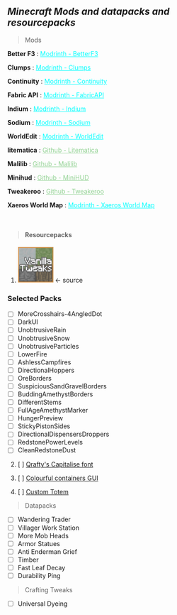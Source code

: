 ## **_Minecraft Mods and datapacks and resourcepacks_**

> Mods

**Better F3**
: <a href="https://modrinth.com/mod/betterf3/versions?l=fabric&c=release" style="color:aqua">Modrinth - BetterF3</a>

**Clumps**
: <a href="https://modrinth.com/mod/clumps/versions?l=fabric" style="color:aqua">Modrinth - Clumps</a>

**Continuity**
: <a href="https://modrinth.com/mod/continuity/versions?l=fabric&c=release" style="color:aqua">Modrinth - Continuity</a>

**Fabric API**
: <a href="https://modrinth.com/mod/fabric-api/versions?c=release" style="color:aqua">Modrinth - FabricAPI</a>

**Indium**
: <a href="https://modrinth.com/mod/indium/versions?l=fabric&c=release" style="color:aqua">Modrinth - Indium</a>

**Sodium**
: <a href="https://modrinth.com/mod/sodium/versions?l=fabric&c=release" style="color:aqua">Modrinth - Sodium</a>

**WorldEdit**
: <a href="https://modrinth.com/plugin/worldedit/versions?l=fabric&c=release" style="color:aqua">Modrinth - WorldEdit</a>

**litematica**
: <a href="https://github.com/sakura-ryoko/litematica/releases/" style="color:#92d293">Github - Litematica</a>

**Malilib**
: <a href="https://github.com/sakura-ryoko/malilib/releases/" style="color:#92d293">Github - Malilib</a>

**Minihud**
: <a href="https://github.com/sakura-ryoko/minihud/releases/" style="color:#92d293">Github - MiniHUD</a>

**Tweakeroo**
: <a href="https://github.com/sakura-ryoko/tweakeroo/releases/" style="color:#92d293">Github - Tweakeroo</a>

**Xaeros World Map**
: <a href="https://modrinth.com/mod/xaeros-world-map/versions?l=fabric" style="color:aqua">Modrinth - Xaeros World Map</a>

<br/>

> #### Resourcepacks

1. [<img src="vanillaTweaks.png" height="80"/>](https://vanillatweaks.net/picker/resource-packs/) &larr; source

### **Selected Packs**

-   [ ]  MoreCrosshairs-4AngledDot
-   [ ]  DarkUI
-   [ ]  UnobtrusiveRain
-   [ ]  UnobtrusiveSnow
-   [ ]  UnobtrusiveParticles
-   [ ]  LowerFire
-   [ ]  AshlessCampfires
-   [ ]  DirectionalHoppers
-   [ ]  OreBorders
-   [ ]  SuspiciousSandGravelBorders
-   [ ]  BuddingAmethystBorders
-   [ ]  DifferentStems
-   [ ]  FullAgeAmethystMarker
-   [ ]  HungerPreview
-   [ ]  StickyPistonSides
-   [ ]  DirectionalDispensersDroppers
-   [ ]  RedstonePowerLevels
-   [ ]  CleanRedstoneDust

2. [ ] [Qrafty's Capitalise font](https://modrinth.com/resourcepack/qraftys-capitalized-font/versions)

3. [ ] [Colourful containers GUI](https://modrinth.com/resourcepack/colourful-containers-gui/versions)

4. [ ] [Custom Totem](https://skinmc.net/totem)

> Datapacks

- [ ] Wandering Trader
- [ ] Villager Work Station
- [ ] More Mob Heads
- [ ] Armor Statues
- [ ] Anti Enderman Grief
- [ ] Timber
- [ ] Fast Leaf Decay
- [ ] Durability Ping

> Crafting Tweaks

- [ ] Universal Dyeing

